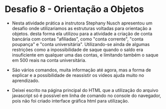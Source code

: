# Desafio 8 - Orientação a Objetos

- Nesta atividade prática a instrutora Stephany Nusch apresentou um desafio onde utilizariamos as estruturas voltadas para orientação a objetos. desta forma ela utilizou para a atividade a criação de conta bancária com contas "afiliadas", como "conta corrente", "conta poupança" e "conta universitária". Utilizando-se ainda de algumas restrições como a inpossibilidade de saque quando o saldo era insuficiente em qualquer uma das contas, e limitando também o saque em 500 reais na conta universitária.

- São vários comandos, muita informação até agora, mas a forma de explicar e a possibilidade de reassistir os videos ajuda muito no aprendizado.

- Deixei escrito na página principal do HTML que a utilização do arquivo javascript só é possível em linha de comando no console do navegador, pois não foi criado interface gráfica html para utilização.